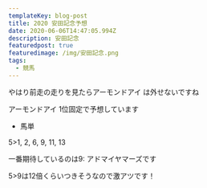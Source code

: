 ```yaml
---
templateKey: blog-post
title: 2020 安田記念予想
date: 2020-06-06T14:47:05.994Z
description: 安田記念
featuredpost: true
featuredimage: /img/安田記念.png
tags:
  - 競馬
---
```

やはり前走の走りを見たらアーモンドアイ は外せないですね

アーモンドアイ 1位固定で予想しています

* 馬単

5>1, 2, 6, 9, 11, 13

一番期待しているのは9: アドマイヤマーズです

5>9は12倍くらいつきそうなので激アツです！